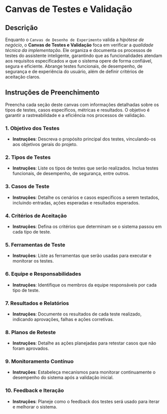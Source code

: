# Canvas de Testes e Validação

## Descrição

Enquanto o `Canvas de Desenho de Experimento` valida a *hipótese de negócio*, o **Canvas de Testes e Validação** foca em verificar a *qualidade técnica da implementação*. Ele organiza e documenta os processos de testes do assistente inteligente, garantindo que as funcionalidades atendam aos requisitos especificados и que o sistema opere de forma confiável, segura e eficiente. Abrange testes funcionais, de desempenho, de segurança e de experiência do usuário, além de definir critérios de aceitação claros.

## Instruções de Preenchimento

Preencha cada seção deste canvas com informações detalhadas sobre os tipos de testes, casos específicos, métricas e resultados. O objetivo é garantir a rastreabilidade e a eficiência nos processos de validação.

### 1. Objetivo dos Testes
- **Instruções**: Descreva o propósito principal dos testes, vinculando-os aos objetivos gerais do projeto.

### 2. Tipos de Testes
- **Instruções**: Liste os tipos de testes que serão realizados. Inclua testes funcionais, de desempenho, de segurança, entre outros.

### 3. Casos de Teste
- **Instruções**: Detalhe os cenários e casos específicos a serem testados, incluindo entradas, ações esperadas e resultados esperados.

### 4. Critérios de Aceitação
- **Instruções**: Defina os critérios que determinam se o sistema passou em cada tipo de teste.

### 5. Ferramentas de Teste
- **Instruções**: Liste as ferramentas que serão usadas para executar e monitorar os testes.

### 6. Equipe e Responsabilidades
- **Instruções**: Identifique os membros da equipe responsáveis por cada tipo de teste.

### 7. Resultados e Relatórios
- **Instruções**: Documente os resultados de cada teste realizado, indicando aprovações, falhas e ações corretivas.

### 8. Planos de Reteste
- **Instruções**: Detalhe as ações planejadas para retestar casos que não foram aprovados.

### 9. Monitoramento Contínuo
- **Instruções**: Estabeleça mecanismos para monitorar continuamente o desempenho do sistema após a validação inicial.

### 10. Feedback e Iteração
- **Instruções**: Planeje como o feedback dos testes será usado para iterar e melhorar o sistema.
